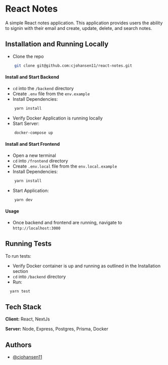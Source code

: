 # React Notes

A simple React notes application. This application provides users the ability to signin with their email and create, update, delete, and search notes.

## Installation and Running Locally

- Clone the repo

```bash
    git clone git@github.com:cjohansen11/react-notes.git
```

#### Install and Start Backend

- `cd` into the `/backend` directory
- Create `.env` file from the `env.example`
- Install Dependencies:

```bash
    yarn install
```

- Verify Docker Application is running locally
- Start Server:

```bash
    docker-compose up
```

#### Install and Start Frontend

- Open a new terminal
- `cd` into `/frontend` directory
- Create `.env.local` file from the `env.local.example`
- Install Dependencies:

```bash
    yarn install
```

- Start Application:

```bash
    yarn dev
```

#### Usage

- Once backend and frontend are running, navigate to `http://localhost:3000`

## Running Tests

To run tests:

- Verify Docker container is up and running as outlined in the Installation section
- `cd` into `/backend` directory
- Run:

```bash
  yarn test
```

## Tech Stack

**Client:** React, NextJs

**Server:** Node, Express, Postgres, Prisma, Docker

## Authors

- [@cjohansen11](https://www.github.com/cjohansen11)

